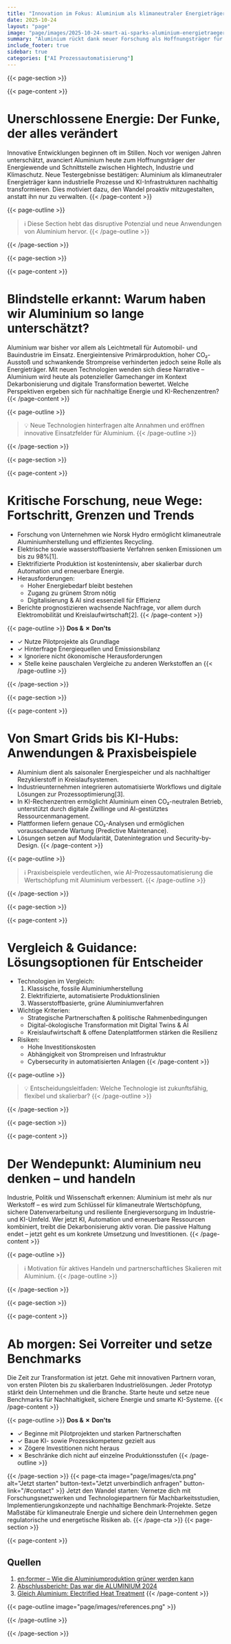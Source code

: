 ```yaml
---
title: "Innovation im Fokus: Aluminium als klimaneutraler Energieträger – Revolution für Industrie und KI-Rechenzentren?"
date: 2025-10-24
layout: "page"
image: "page/images/2025-10-24-smart-ai-sparks-aluminium-energietraeger/hero.jpg"
summary: "Aluminium rückt dank neuer Forschung als Hoffnungsträger für die Dekarbonisierung industrieller Prozesse und die nachhaltige Energieversorgung von KI-Rechenzentren in den Mittelpunkt. Dieses Whitepaper beleuchtet aktuelle Durchbrüche, Markttrends, Praxiserfahrungen und vergleicht Strategien zwischen Prozessautomatisierung, Kreislaufwirtschaft und digitaler Transformation – praxisnah und SEO-optimiert."
include_footer: true
sidebar: true
categories: ["AI Prozessautomatisierung"]
---
```


{{< page-section >}}

{{< page-content >}}
# Unerschlossene Energie: Der Funke, der alles verändert

Innovative Entwicklungen beginnen oft im Stillen. Noch vor wenigen Jahren unterschätzt, avanciert Aluminium heute zum Hoffnungsträger der Energiewende und Schnittstelle zwischen Hightech, Industrie und Klimaschutz. Neue Testergebnisse bestätigen: Aluminium als klimaneutraler Energieträger kann industrielle Prozesse und KI-Infrastrukturen nachhaltig transformieren. Dies motiviert dazu, den Wandel proaktiv mitzugestalten, anstatt ihn nur zu verwalten.
{{< /page-content >}}

{{< page-outline >}}
> ℹ️ Diese Section hebt das disruptive Potenzial und neue Anwendungen von Aluminium hervor.
{{< /page-outline >}}

{{< /page-section >}}

{{< page-section >}}

{{< page-content >}}
# Blindstelle erkannt: Warum haben wir Aluminium so lange unterschätzt?

Aluminium war bisher vor allem als Leichtmetall für Automobil- und Bauindustrie im Einsatz. Energieintensive Primärproduktion, hoher CO₂-Ausstoß und schwankende Strompreise verhinderten jedoch seine Rolle als Energieträger. Mit neuen Technologien wenden sich diese Narrative – Aluminium wird heute als potenzieller Gamechanger im Kontext Dekarbonisierung und digitale Transformation bewertet. Welche Perspektiven ergeben sich für nachhaltige Energie und KI-Rechenzentren?
{{< /page-content >}}

{{< page-outline >}}
> 💡 Neue Technologien hinterfragen alte Annahmen und eröffnen innovative Einsatzfelder für Aluminium.
{{< /page-outline >}}

{{< /page-section >}}

{{< page-section >}}

{{< page-content >}}
# Kritische Forschung, neue Wege: Fortschritt, Grenzen und Trends

- Forschung von Unternehmen wie Norsk Hydro ermöglicht klimaneutrale Aluminiumherstellung und effizientes Recycling.
- Elektrische sowie wasserstoffbasierte Verfahren senken Emissionen um bis zu 98%[1].
- Elektrifizierte Produktion ist kostenintensiv, aber skalierbar durch Automation und erneuerbare Energie.
- Herausforderungen:
  - Hoher Energiebedarf bleibt bestehen
  - Zugang zu grünem Strom nötig
  - Digitalisierung & AI sind essenziell für Effizienz
- Berichte prognostizieren wachsende Nachfrage, vor allem durch Elektromobilität und Kreislaufwirtschaft[2].
{{< /page-content >}}

{{< page-outline >}}
**Dos & ✗ Don'ts**
- ✓ Nutze Pilotprojekte als Grundlage
- ✓ Hinterfrage Energiequellen und Emissionsbilanz
- ✗ Ignoriere nicht ökonomische Herausforderungen
- ✗ Stelle keine pauschalen Vergleiche zu anderen Werkstoffen an
{{< /page-outline >}}

{{< /page-section >}}

{{< page-section >}}

{{< page-content >}}
# Von Smart Grids bis KI-Hubs: Anwendungen & Praxisbeispiele

- Aluminium dient als saisonaler Energiespeicher und als nachhaltiger Rezyklierstoff in Kreislaufsystemen.
- Industrieunternehmen integrieren automatisierte Workflows und digitale Lösungen zur Prozessoptimierung[3].
- In KI-Rechenzentren ermöglicht Aluminium einen CO₂-neutralen Betrieb, unterstützt durch digitale Zwillinge und AI-gestütztes Ressourcenmanagement.
- Plattformen liefern genaue CO₂-Analysen und ermöglichen vorausschauende Wartung (Predictive Maintenance).
- Lösungen setzen auf Modularität, Datenintegration und Security-by-Design.
{{< /page-content >}}

{{< page-outline >}}
> ℹ️ Praxisbeispiele verdeutlichen, wie AI-Prozessautomatisierung die Wertschöpfung mit Aluminium verbessert.
{{< /page-outline >}}

{{< /page-section >}}

{{< page-section >}}

{{< page-content >}}
# Vergleich & Guidance: Lösungsoptionen für Entscheider

- Technologien im Vergleich:
  1. Klassische, fossile Aluminiumherstellung
  2. Elektrifizierte, automatisierte Produktionslinien
  3. Wasserstoffbasierte, grüne Aluminiumverfahren
- Wichtige Kriterien:
  - Strategische Partnerschaften & politische Rahmenbedingungen
  - Digital-ökologische Transformation mit Digital Twins & AI
  - Kreislaufwirtschaft & offene Datenplattformen stärken die Resilienz
- Risiken:
  - Hohe Investitionskosten
  - Abhängigkeit von Strompreisen und Infrastruktur
  - Cybersecurity in automatisierten Anlagen
{{< /page-content >}}

{{< page-outline >}}
> 💡 Entscheidungsleitfaden: Welche Technologie ist zukunftsfähig, flexibel und skalierbar?
{{< /page-outline >}}

{{< /page-section >}}

{{< page-section >}}

{{< page-content >}}
# Der Wendepunkt: Aluminium neu denken – und handeln

Industrie, Politik und Wissenschaft erkennen: Aluminium ist mehr als nur Werkstoff – es wird zum Schlüssel für klimaneutrale Wertschöpfung, sichere Datenverarbeitung und resiliente Energieversorgung im Industrie- und KI-Umfeld. Wer jetzt KI, Automation und erneuerbare Ressourcen kombiniert, treibt die Dekarbonisierung aktiv voran. Die passive Haltung endet – jetzt geht es um konkrete Umsetzung und Investitionen.
{{< /page-content >}}

{{< page-outline >}}
> ℹ️ Motivation für aktives Handeln und partnerschaftliches Skalieren mit Aluminium.
{{< /page-outline >}}

{{< /page-section >}}

{{< page-section >}}

{{< page-content >}}
# Ab morgen: Sei Vorreiter und setze Benchmarks

Die Zeit zur Transformation ist jetzt. Gehe mit innovativen Partnern voran, von ersten Piloten bis zu skalierbaren Industrielösungen. Jeder Prototyp stärkt dein Unternehmen und die Branche. Starte heute und setze neue Benchmarks für Nachhaltigkeit, sichere Energie und smarte KI-Systeme.
{{< /page-content >}}

{{< page-outline >}}
**Dos & ✗ Don'ts**
- ✓ Beginne mit Pilotprojekten und starken Partnerschaften
- ✓ Baue KI- sowie Prozesskompetenz gezielt aus
- ✗ Zögere Investitionen nicht heraus
- ✗ Beschränke dich nicht auf einzelne Produktionsstufen
{{< /page-outline >}}

{{< /page-section >}}
{{< page-cta image="page/images/cta.png" alt="Jetzt starten" button-text="Jetzt unverbindlich anfragen" button-link="/#contact" >}}
Jetzt den Wandel starten: Vernetze dich mit Forschungsnetzwerken und Technologiepartnern für Machbarkeitsstudien, Implementierungskonzepte und nachhaltige Benchmark-Projekte. Setze Maßstäbe für klimaneutrale Energie und sichere dein Unternehmen gegen regulatorische und energetische Risiken ab.
{{< /page-cta >}}
{{< page-section >}}

{{< page-content >}}
## Quellen

1. [en:former – Wie die Aluminiumproduktion grüner werden kann](https://www.en-former.com/wie-die-aluminiumproduktion-gruener-werden-kann/)  
2. [Abschlussbericht: Das war die ALUMINIUM 2024](https://www.aluminium-exhibition.com/de-de/blog/pressemitteilungen/aluminium-abschlussbericht-2024.html)  
3. [Gleich Aluminium: Electrified Heat Treatment](https://gleich.de/en/heat-treatment-without-usage-of-natural-gas/)
{{< /page-content >}}

{{< page-outline image="page/images/references.png" >}}

{{< /page-outline >}}

{{< /page-section >}}